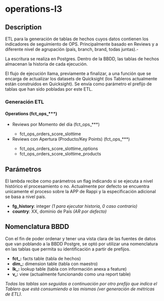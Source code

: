 # operations-l3

## Description

ETL para la generación de tablas de hechos cuyos datos contienen los indicadores de seguimiento de OPS. Principalmente basado en Reviews y a diferente nivel de agrupación (país, branch, brand, todas juntas).-

La escritura se realiza en Postgres. Dentro de la BBDD, las tablas de hechos almacenan la historia de cada ejecución. 

El flujo de ejecución llama, previamente a finalizar, a una función que se encarga de actualizar los datasets de Quicksight (los Tableros actualmente están construidos en Quicksight). Se envía como parámetro el prefijo de tablas que han sido pobladas por este ETL.

### Generación ETL

#### Operations (fct_ops_***)

<ul>
    <li>Reviews por Momento del día (fct_ops_***)</li>
        <ul>
            <li>fct_ops_orders_score_slottime</li>
        </ul>
    </li>
    <li>Reviews con Apertura (Producto/Key Points) (fct_ops_***)</li>
        <ul>
            <li>fct_ops_orders_score_slottime_options</li>
            <li>fct_ops_orders_score_slottime_products</li>
        </ul>
    </li>
</ul>


## Parámetros

El lambda recibe como parámetros un flag indicando si se ejecuta a nivel histórico el procesamiento o no. Actualmente por defecto se encuentra unicamente el proceso sobre la APP de Rappi y la especificación adicional se basa a nivel país.

<ul>
<li><strong>fg_history</strong>: integer <em>(1 para ejecutar historia, 0 caso contrario)</em></li>
<li><strong>country</strong>: XX, dominio de País <em>(AR por defecto)</em></li>
</ul>


## Nomenclatura BBDD

Con el fin de poder ordenar y tener una vista clara de las fuentes de datos que van poblando a la BBDD Postgre, se optó por utilizar una nomenclatura en las tablas que permita su identificación a partir de prefijos.

<ul>
<li><strong>fct_:</strong> facts table (tabla de hechos)</li>
<li><strong>dim_:</strong> dimension table (tabla con maestro)</li>
<li><strong>lk_:</strong> lookup table (tabla con información anexa a feature)</li>
<li><strong>v_:</strong> view (actualmente funcionando como una report table)</li>
</ul>

<em>Todas las tablas son seguidas a continuación por otro prefijo que indica el Tablero que está consumiendo a las mismas (ver generación de métricas de ETL).</em>